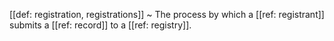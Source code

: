 [[def: registration, registrations]]
~ The process by which a [[ref: registrant]] submits a [[ref: record]] to a [[ref: registry]].

